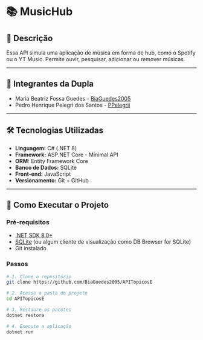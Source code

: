 # 📚 MusicHub

## 🧾 Descrição

Essa API simula uma aplicação de música em forma de hub, como o Spotify ou o YT Music. Permite ouvir, pesquisar, adicionar ou remover músicas. 

---

## 👥 Integrantes da Dupla

- Maria Beatriz Fossa Guedes - [BiaGuedes2005](https://github.com/BiaGuedes2005)
- Pedro Henrique Pelegri dos Santos - [PPelegrii](https://github.com/PPelegrii)

---

## 🛠️ Tecnologias Utilizadas

- **Linguagem:** C# (.NET 8)
- **Framework:** ASP.NET Core - Minimal API
- **ORM:** Entity Framework Core
- **Banco de Dados:** SQLite
- **Front-end:** JavaScript
- **Versionamento:** Git + GitHub

---

## 🚀 Como Executar o Projeto

### Pré-requisitos

- [.NET SDK 8.0+](https://dotnet.microsoft.com/en-us/download)
- [SQLite](https://www.sqlite.org/download.html) (ou algum cliente de visualização como DB Browser for SQLite)
- Git instalado

### Passos

```bash
# 1. Clone o repositório
git clone https://github.com/BiaGuedes2005/APITopicosE

# 2. Acesse a pasta do projeto
cd APITopicosE

# 3. Restaure os pacotes
dotnet restore

# 4. Execute a aplicação
dotnet run
